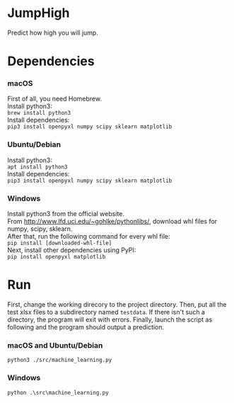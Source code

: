 JumpHigh
===
Predict how high you will jump.

# Dependencies
### macOS
First of all, you need Homebrew.  
Install python3:  
`brew install python3`  
Install dependencies:  
`pip3 install openpyxl numpy scipy sklearn matplotlib`  

### Ubuntu/Debian
Install python3:  
`apt install python3`  
Install dependencies:  
`pip3 install openpyxl numpy scipy sklearn matplotlib`  

### Windows
Install python3 from the official website.  
From <http://www.lfd.uci.edu/~gohlke/pythonlibs/>, download whl files for numpy, scipy, sklearn.  
After that, run the following command for every whl file:  
`pip install [downloaded-whl-file]`  
Next, install other dependencies using PyPI:  
`pip install openpyxl matplotlib`  

# Run
First, change the working direcory to the project directory. Then, put all the test xlsx files to a subdirectory named `testdata`. If there isn't such a directory, the program will exit with errors. Finally, launch the script as following and the program should output a prediction.

### macOS and Ubuntu/Debian
`python3 ./src/machine_learning.py`

### Windows
`python .\src\machine_learning.py`
